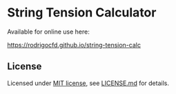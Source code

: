 # String Tension Calculator

Available for online use here:

https://rodrigocfd.github.io/string-tension-calc

## License

Licensed under [MIT license](https://opensource.org/licenses/MIT), see [LICENSE.md](LICENSE.md) for details.
